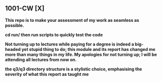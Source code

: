 ## 1001-CW [X]

**This repo is to make your assessment of my work as seamless as possible.**

**cd run/ then run scripts to quickly test the code**

**Not turning up to lectures while paying for a degree is indeed a big-headed yet stupid thing to do; this module and its report has changed me more than many things in my life. My apologies for not turning up; I will be attending all lectures from now on.**

**the q3/q3 directory structure is a stylistic choice, emphasising the severity of what this report as taught me**
